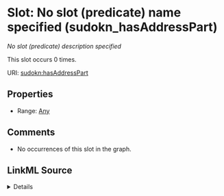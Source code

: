 

# Slot: No slot (predicate) name specified (sudokn_hasAddressPart)


_No slot (predicate) description specified_






This slot occurs 0 times.


URI: [sudokn:hasAddressPart](http://asu.edu/semantics/SUDOKN/hasAddressPart)



<!-- no inheritance hierarchy -->








## Properties

* Range: [Any](../classes/Any.md)





## Comments

* No occurrences of this slot in the graph.



## LinkML Source

<details>

```yaml
name: sudokn_hasAddressPart
annotations:
  count:
    tag: count
    value: 0
description: No slot (predicate) description specified
title: No slot (predicate) name specified
comments:
- No occurrences of this slot in the graph.
from_schema: sudokn-kg
rank: 1000
slot_uri: sudokn:hasAddressPart
alias: sudokn_hasAddressPart
range: Any

```
</details>